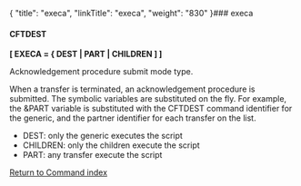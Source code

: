 {
    "title": "execa",
    "linkTitle": "execa",
    "weight": "830"
}### execa

#### CFTDEST

****[ EXECA = { <span class="underline">DEST</span> &#124; PART &#124; CHILDREN ] ]****

Acknowledgement procedure submit mode type.

When a transfer is terminated, an acknowledgement procedure is submitted. The symbolic variables are substituted on the fly. For example, the &PART variable is substituted with the CFTDEST command identifier for the generic, and the partner identifier for each transfer on the list.

- <span class="underline">DEST</span>: only the generic executes the script
- CHILDREN: only the children execute the script
- PART: any transfer execute the script

[Return to Command index](../../)
